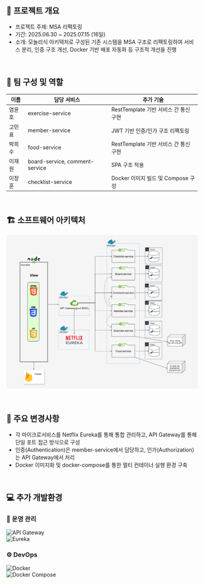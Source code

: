 ## 📌 프로젝트 개요

- 프로젝트 주제: MSA 리팩토링  
- 기간: 2025.06.30 ~ 2025.07.15 (16일)  
- 소개: 모놀리식 아키텍처로 구성된 기존 시스템을 MSA 구조로 리팩토링하여 서비스 분리, 인증 구조 개선, Docker 기반 배포 자동화 등 구조적 개선을 진행

<br/>

## 👥 팀 구성 및 역할

| 이름     | 담당 서비스                        | 추가 기술                                      |
|----------|------------------------------------|-------------------------------------------|
| 염윤호    | exercise-service                  | RestTemplate 기반 서비스 간 통신 구현      |
| 고민표    | member-service                    | JWT 기반 인증/인가 구조 리팩토링               |
| 박희수    | food-service                      | RestTemplate 기반 서비스 간 통신 구현       |
| 이재원    | board-service, comment-service    | SPA 구조 적용                              |
| 이창훈    | checklist-service                 | Docker 이미지 빌드 및 Compose 구성         |

<br/>

## 🏗️ 소프트웨어 아키텍처

![3차 스프린트](./3차_스프린트.png)

<br/>

## 🔧 주요 변경사항

- 각 마이크로서비스를 Netflix Eureka를 통해 통합 관리하고, API Gateway를 통해 단일 포트 접근 방식으로 구성  
- 인증(Authentication)은 member-service에서 담당하고, 인가(Authorization)는 API Gateway에서 처리  
- Docker 이미지화 및 docker-compose를 통한 멀티 컨테이너 실행 환경 구축

<br/>

## 💻 추가 개발환경

### 🧩 운영 관리  
![API Gateway](https://img.shields.io/badge/API_Gateway-339933?style=flat-square&logo=amazonapiGateway&logoColor=white)  
![Eureka](https://img.shields.io/badge/Eureka-red?style=flat-square)

### ⚙️ DevOps  
![Docker](https://img.shields.io/badge/Docker-2496ED?style=flat-square&logo=docker&logoColor=white)  
![Docker Compose](https://img.shields.io/badge/Docker_Compose-2496ED?style=flat-square&logo=docker&logoColor=white)
